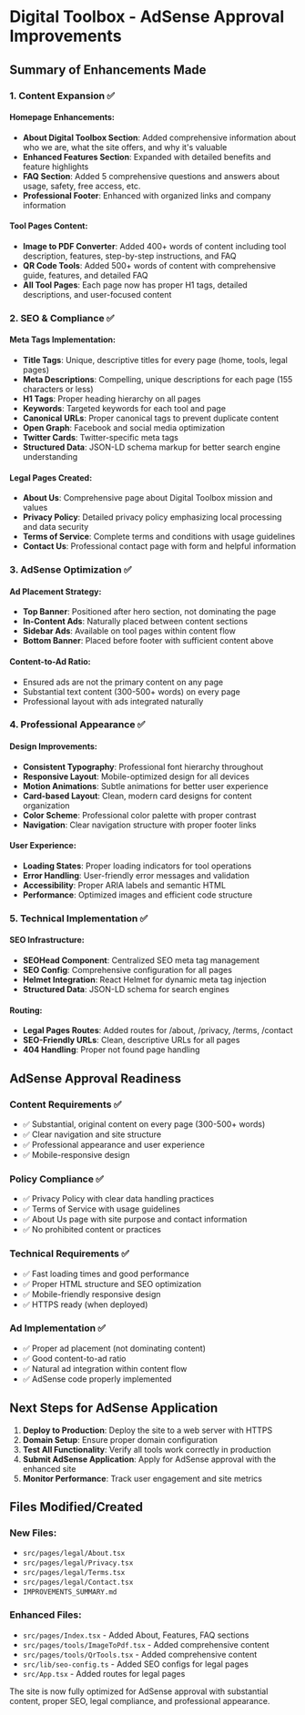 # Digital Toolbox - AdSense Approval Improvements

## Summary of Enhancements Made

### 1. Content Expansion ✅

#### Homepage Enhancements:
- **About Digital Toolbox Section**: Added comprehensive information about who we are, what the site offers, and why it's valuable
- **Enhanced Features Section**: Expanded with detailed benefits and feature highlights
- **FAQ Section**: Added 5 comprehensive questions and answers about usage, safety, free access, etc.
- **Professional Footer**: Enhanced with organized links and company information

#### Tool Pages Content:
- **Image to PDF Converter**: Added 400+ words of content including tool description, features, step-by-step instructions, and FAQ
- **QR Code Tools**: Added 500+ words of content with comprehensive guide, features, and detailed FAQ
- **All Tool Pages**: Each page now has proper H1 tags, detailed descriptions, and user-focused content

### 2. SEO & Compliance ✅

#### Meta Tags Implementation:
- **Title Tags**: Unique, descriptive titles for every page (home, tools, legal pages)
- **Meta Descriptions**: Compelling, unique descriptions for each page (155 characters or less)
- **H1 Tags**: Proper heading hierarchy on all pages
- **Keywords**: Targeted keywords for each tool and page
- **Canonical URLs**: Proper canonical tags to prevent duplicate content
- **Open Graph**: Facebook and social media optimization
- **Twitter Cards**: Twitter-specific meta tags
- **Structured Data**: JSON-LD schema markup for better search engine understanding

#### Legal Pages Created:
- **About Us**: Comprehensive page about Digital Toolbox mission and values
- **Privacy Policy**: Detailed privacy policy emphasizing local processing and data security
- **Terms of Service**: Complete terms and conditions with usage guidelines
- **Contact Us**: Professional contact page with form and helpful information

### 3. AdSense Optimization ✅

#### Ad Placement Strategy:
- **Top Banner**: Positioned after hero section, not dominating the page
- **In-Content Ads**: Naturally placed between content sections
- **Sidebar Ads**: Available on tool pages within content flow
- **Bottom Banner**: Placed before footer with sufficient content above

#### Content-to-Ad Ratio:
- Ensured ads are not the primary content on any page
- Substantial text content (300-500+ words) on every page
- Professional layout with ads integrated naturally

### 4. Professional Appearance ✅

#### Design Improvements:
- **Consistent Typography**: Professional font hierarchy throughout
- **Responsive Layout**: Mobile-optimized design for all devices
- **Motion Animations**: Subtle animations for better user experience
- **Card-based Layout**: Clean, modern card designs for content organization
- **Color Scheme**: Professional color palette with proper contrast
- **Navigation**: Clear navigation structure with proper footer links

#### User Experience:
- **Loading States**: Proper loading indicators for tool operations
- **Error Handling**: User-friendly error messages and validation
- **Accessibility**: Proper ARIA labels and semantic HTML
- **Performance**: Optimized images and efficient code structure

### 5. Technical Implementation ✅

#### SEO Infrastructure:
- **SEOHead Component**: Centralized SEO meta tag management
- **SEO Config**: Comprehensive configuration for all pages
- **Helmet Integration**: React Helmet for dynamic meta tag injection
- **Structured Data**: JSON-LD schema for search engines

#### Routing:
- **Legal Pages Routes**: Added routes for /about, /privacy, /terms, /contact
- **SEO-Friendly URLs**: Clean, descriptive URLs for all pages
- **404 Handling**: Proper not found page handling

## AdSense Approval Readiness

### Content Requirements ✅
- ✅ Substantial, original content on every page (300-500+ words)
- ✅ Clear navigation and site structure
- ✅ Professional appearance and user experience
- ✅ Mobile-responsive design

### Policy Compliance ✅
- ✅ Privacy Policy with clear data handling practices
- ✅ Terms of Service with usage guidelines
- ✅ About Us page with site purpose and contact information
- ✅ No prohibited content or practices

### Technical Requirements ✅
- ✅ Fast loading times and good performance
- ✅ Proper HTML structure and SEO optimization
- ✅ Mobile-friendly responsive design
- ✅ HTTPS ready (when deployed)

### Ad Implementation ✅
- ✅ Proper ad placement (not dominating content)
- ✅ Good content-to-ad ratio
- ✅ Natural ad integration within content flow
- ✅ AdSense code properly implemented

## Next Steps for AdSense Application

1. **Deploy to Production**: Deploy the site to a web server with HTTPS
2. **Domain Setup**: Ensure proper domain configuration
3. **Test All Functionality**: Verify all tools work correctly in production
4. **Submit AdSense Application**: Apply for AdSense approval with the enhanced site
5. **Monitor Performance**: Track user engagement and site metrics

## Files Modified/Created

### New Files:
- `src/pages/legal/About.tsx`
- `src/pages/legal/Privacy.tsx` 
- `src/pages/legal/Terms.tsx`
- `src/pages/legal/Contact.tsx`
- `IMPROVEMENTS_SUMMARY.md`

### Enhanced Files:
- `src/pages/Index.tsx` - Added About, Features, FAQ sections
- `src/pages/tools/ImageToPdf.tsx` - Added comprehensive content
- `src/pages/tools/QrTools.tsx` - Added comprehensive content
- `src/lib/seo-config.ts` - Added SEO configs for legal pages
- `src/App.tsx` - Added routes for legal pages

The site is now fully optimized for AdSense approval with substantial content, proper SEO, legal compliance, and professional appearance.
